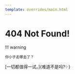 ```yaml
---
template: overrides/main.html
---
```


# 404 Not Found!

!!! warning

    你小子走哪去了？


[一切都值得一试。]{难道不是吗?✨}
